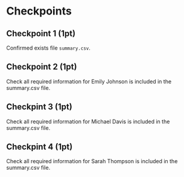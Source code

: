 # Checkpoints

## Checkpoint 1 (1pt)

Confirmed exists file `summary.csv`.

## Checkpoint 2 (1pt)

Check all required information for Emily Johnson is included in the summary.csv file.

## Checkpint 3 (1pt)

Check all required information for Michael Davis is included in the summary.csv file.

## Checkpint 4 (1pt)

Check all required information for Sarah Thompson is included in the summary.csv file.